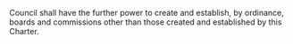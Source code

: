 Council shall have the further power to create and establish, by ordinance, boards and commissions other than those created and established by this Charter.
